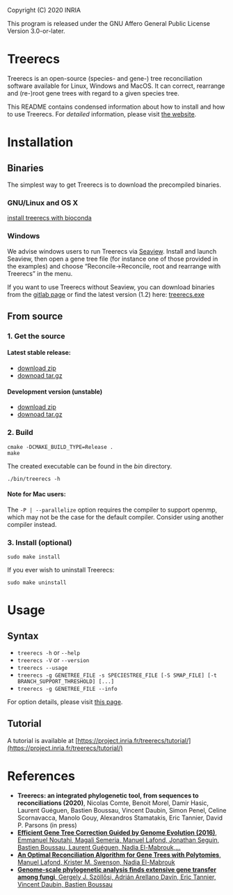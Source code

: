 Copyright (C) 2020  INRIA

This program is released under the GNU Affero General Public License Version 3.0-or-later.

# Treerecs
Treerecs is an open-source (species- and gene-) tree reconciliation software available for Linux, Windows and MacOS.
It can correct, rearrange and (re-)root gene trees with regard to a given species tree.

This README contains condensed information about how to install and how to use Treerecs.
For *detailed* information, please visit [the website](https://project.inria.fr/treerecs/).

# Installation

## Binaries
The simplest way to get Treerecs is to download the precompiled binaries.

### GNU/Linux and OS X
[install treerecs with bioconda](https://bioconda.github.io/recipes/treerecs/README.html)

### Windows
We advise windows users to run Treerecs via [Seaview](https://doua.prabi.fr/software/seaview).
Install and launch Seaview, then open a gene tree file (for instance one of those provided in the examples) and choose “Reconcile->Reconcile, root and rearrange with Treerecs” in the menu.

If you want to use Treerecs without Seaview, you can download binaries from the [gitlab page](https://gitlab.inria.fr/Phylophile/Treerecs/-/tags) or find the latest version (1.2) here: [treerecs.exe](https://gitlab.inria.fr/Phylophile/Treerecs/uploads/54734eda6a3d8433d0e2a5c2731744d8/treerecs.exe)

## From source
### 1. Get the source
#### Latest stable release:
* [download zip](https://gitlab.inria.fr/Phylophile/Treerecs/repository/archive.zip?ref=master)
* [downoad tar.gz](https://gitlab.inria.fr/Phylophile/Treerecs/repository/archive.tar.gz?ref=master)

#### Development version (unstable)
* [download zip](https://gitlab.inria.fr/Phylophile/Treerecs/repository/archive.zip?ref=dev)
* [downoad tar.gz](https://gitlab.inria.fr/Phylophile/Treerecs/repository/archive.tar.gz?ref=dev)

### 2. Build

    cmake -DCMAKE_BUILD_TYPE=Release .
    make
    
The created executable can be found in the *bin* directory.

    ./bin/treerecs -h

#### Note for Mac users:
The `-P | --parallelize` option requires the compiler to support openmp, which may not be the case for the default compiler. Consider using another compiler instead.
    
### 3. Install (optional)

    sudo make install
    
If you ever wish to uninstall Treerecs:

    sudo make uninstall

# Usage
## Syntax
*    `treerecs -h` or `--help`
*    `treerecs -V` or `--version`
*    `treerecs --usage`
*    `treerecs -g GENETREE_FILE -s SPECIESTREE_FILE [-S SMAP_FILE] [-t BRANCH_SUPPORT_THRESHOLD] [...]`
*    `treerecs -g GENETREE_FILE --info`

For option details, please visit [this page](https://project.inria.fr/treerecs/treerecs-options/).

## Tutorial
A tutorial is available at [https://project.inria.fr/treerecs/tutorial/](https://project.inria.fr/treerecs/tutorial/)

# References
* __Treerecs: an integrated phylogenetic tool, from sequences to reconciliations (2020)__,
    Nicolas Comte,
    Benoit Morel,
    Damir Hasic,
    Laurent Guéguen,
    Bastien Boussau,
    Vincent Daubin,
    Simon Penel,
    Celine Scornavacca,
    Manolo Gouy,
    Alexandros Stamatakis,
    Eric Tannier,
    David P. Parsons (in press)
* [__Efficient Gene Tree Correction Guided by Genome Evolution (2016)__,
    Emmanuel Noutahi,
    Magali Semeria, 
    Manuel Lafond, 
    Jonathan Seguin, 
    Bastien Boussau, 
    Laurent Guéguen, 
    Nadia El-Mabrouk,…](http://journals.plos.org/plosone/article?id=10.1371/journal.pone.0159559)
* [__An Optimal Reconciliation Algorithm for Gene Trees with Polytomies__,
    Manuel Lafond,
    Krister M. Swenson,
    Nadia El-Mabrouk](http://link.springer.com/chapter/10.1007/978-3-642-33122-0_9)
* [__Genome-scale phylogenetic analysis finds extensive gene transfer among fungi__,
    Gergely J. Szöllősi,
    Adrián Arellano Davín, 
    Eric Tannier, 
    Vincent Daubin, 
    Bastien Boussau](http://rstb.royalsocietypublishing.org/content/370/1678/20140335.long)
